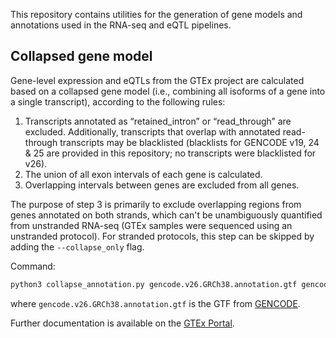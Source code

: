 <!-- Author: Francois Aguet -->

This repository contains utilities for the generation of gene models and annotations used in the RNA-seq and eQTL pipelines.

## Collapsed gene model

Gene-level expression and eQTLs from the GTEx project are calculated based on a collapsed gene model (i.e., combining all isoforms of a gene into a single transcript), according to the following rules:

1. Transcripts annotated as “retained_intron” or “read_through” are excluded. Additionally, transcripts that overlap with annotated read-through transcripts may be blacklisted (blacklists for GENCODE v19, 24 & 25 are provided in this repository; no transcripts were blacklisted for v26).
2. The union of all exon intervals of each gene is calculated.
3. Overlapping intervals between genes are excluded from all genes.

The purpose of step 3 is primarily to exclude overlapping regions from genes annotated on both strands, which can't be unambiguously quantified from unstranded RNA-seq (GTEx samples were sequenced using an unstranded protocol). For stranded protocols, this step can be skipped by adding the `--collapse_only` flag.

Command:
```bash
python3 collapse_annotation.py gencode.v26.GRCh38.annotation.gtf gencode.v26.GRCh38.genes.gtf
```
where `gencode.v26.GRCh38.annotation.gtf` is the GTF from [GENCODE](https://www.gencodegenes.org/human/).

Further documentation is available on the [GTEx Portal](https://gtexportal.org/home/documentationPage#staticTextAnalysisMethods).
